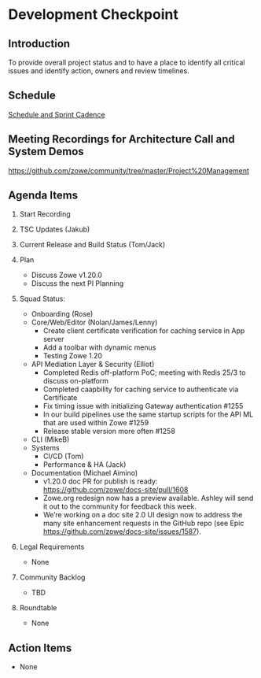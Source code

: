 # Development Checkpoint

Introduction
------------
To provide overall project status and to have a place to identify all critical issues and identify action, owners and review timelines.

Schedule
--------
[Schedule and Sprint Cadence](https://github.com/zowe/community/blob/master/Project%20Management/Schedule/Zowe%20PI%20%26%20Sprint%20Cadence.md)

Meeting Recordings for Architecture Call and System Demos
-----------------
https://github.com/zowe/community/tree/master/Project%20Management

Agenda Items
------------
1. Start Recording
2. TSC Updates (Jakub)
3. Current Release and Build Status (Tom/Jack)
4. Plan
     - Discuss Zowe v1.20.0
     - Discuss the next PI Planning
5. Squad Status:
    - Onboarding (Rose)
    - Core/Web/Editor (Nolan/James/Lenny)
      - Create client certificate verification for caching service in App server
      - Add a toolbar with dynamic menus
      - Testing Zowe 1.20 
    - API Mediation Layer & Security (Elliot)  
      - Completed Redis off-platform PoC; meeting with Redis 25/3 to discuss on-platform  
      - Completed caapbility for caching service to authenticate via Certificate  
      - Fix timing issue with initializing Gateway authentication #1255  
      - In our build pipelines use the same startup scripts for the API ML that are used within Zowe #1259  
      - Release stable version more often #1258
    - CLI (MikeB)
    - Systems
      - CI/CD (Tom)
      - Performance & HA (Jack)
    - Documentation (Michael Aimino)
      - v1.20.0 doc PR for publish is ready: https://github.com/zowe/docs-site/pull/1608
      - Zowe.org redesign now has a preview available. Ashley will send it out to the community for feedback this week.
      - We’re working on a doc site 2.0 UI design now to address the many site enhancement requests in the GitHub repo (see Epic https://github.com/zowe/docs-site/issues/1587). 

6. Legal Requirements
    - None
7. Community Backlog
    - TBD
8. Roundtable
    - None

Action Items
------------
- None

